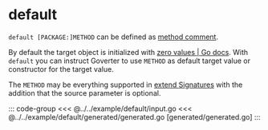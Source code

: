 # default

`default [PACKAGE:]METHOD` can be defined as [method
comment](./define-settings.md#method).

By default the target object is initialized with [zero values | Go
docs](https://go.dev/tour/basics/12). With `default` you can instruct Goverter
to use `METHOD` as default target value or constructor for the target value.

The `METHOD` may be everything supported in [extend
Signatures](./extend.md#signatures) with the addition that the source
parameter is optional.

::: code-group
<<< @../../example/default/input.go
<<< @../../example/default/generated/generated.go [generated/generated.go]
:::
